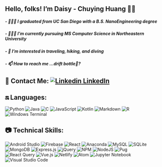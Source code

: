 
## Hello, folks! I’m Daisy - Chuying Huang 👩🏻‍ <img src="https://raw.githubusercontent.com/MartinHeinz/MartinHeinz/master/wave.gif" width="10px">

 
##### - 👩🏻‍🔬 I graduated from UC San Diego with a B.S. NanoEngineering degree
##### - 👩🏻‍💻 I’m currently pursuing MS Computer Science in Northeastern University
##### - 👀 I’m interested in traveling, hiking, and diving
##### - 📫 How to reach me ...drift bottle🍾?

## 📇 Contact Me: [![Linkedin](https://i.stack.imgur.com/gVE0j.png) LinkedIn](https://www.linkedin.com/in/chuying-huang/)&nbsp;

## 🔛 Languages:
![Python](https://img.shields.io/badge/python-3670A0?style=for-the-badge&logo=python&logoColor=ffdd54)
![Java](https://img.shields.io/badge/java-%23ED8B00.svg?style=for-the-badge&logo=java&logoColor=white)
![C](https://img.shields.io/badge/c-%2300599C.svg?style=for-the-badge&logo=c&logoColor=white)
![JavaScript](https://img.shields.io/badge/javascript-%23323330.svg?style=for-the-badge&logo=javascript&logoColor=%23F7DF1E)
![Kotlin](https://img.shields.io/badge/kotlin-%230095D5.svg?style=for-the-badge&logo=kotlin&logoColor=white)
![Markdown](https://img.shields.io/badge/markdown-%23000000.svg?style=for-the-badge&logo=markdown&logoColor=white)
![R](https://img.shields.io/badge/r-%23276DC3.svg?style=for-the-badge&logo=r&logoColor=white)
![Windows Terminal](https://img.shields.io/badge/Windows%20Terminalt-%234D4D4D.svg?style=for-the-badge&logo=windows-terminal&logoColor=white)

## 📷 Technical Skills:
![Android Studio](https://img.shields.io/badge/Android%20Studio-3DDC84.svg?style=for-the-badge&logo=android-studio&logoColor=white)
![Firebase](https://img.shields.io/badge/Firebase-039BE5?style=for-the-badge&logo=Firebase&logoColor=white)
 ![React](https://img.shields.io/badge/react-%2320232a.svg?style=for-the-badge&logo=react&logoColor=%2361DAFB)
![Anaconda](https://img.shields.io/badge/Anaconda-%2344A833.svg?style=for-the-badge&logo=anaconda&logoColor=white)
![MySQL](https://img.shields.io/badge/mysql-%2300f.svg?style=for-the-badge&logo=mysql&logoColor=white)
![SQLite](https://img.shields.io/badge/sqlite-%2307405e.svg?style=for-the-badge&logo=sqlite&logoColor=white)
![MongoDB](https://img.shields.io/badge/MongoDB-%234ea94b.svg?style=for-the-badge&logo=mongodb&logoColor=white)
![Express.js](https://img.shields.io/badge/express.js-%23404d59.svg?style=for-the-badge&logo=express&logoColor=%2361DAFB)
![jQuery](https://img.shields.io/badge/jquery-%230769AD.svg?style=for-the-badge&logo=jquery&logoColor=white)
![NPM](https://img.shields.io/badge/NPM-%23000000.svg?style=for-the-badge&logo=npm&logoColor=white)
![NodeJS](https://img.shields.io/badge/node.js-6DA55F?style=for-the-badge&logo=node.js&logoColor=white)
![Pug](https://img.shields.io/badge/Pug-FFF?style=for-the-badge&logo=pug&logoColor=A86454)
![React Query](https://img.shields.io/badge/-React%20Query-FF4154?style=for-the-badge&logo=react%20query&logoColor=white)
![Vue.js](https://img.shields.io/badge/vuejs-%2335495e.svg?style=for-the-badge&logo=vuedotjs&logoColor=%234FC08D)
![Netlify](https://img.shields.io/badge/netlify-%23000000.svg?style=for-the-badge&logo=netlify&logoColor=#00C7B7)
![Atom](https://img.shields.io/badge/Atom-%2366595C.svg?style=for-the-badge&logo=atom&logoColor=white)
![Jupyter Notebook](https://img.shields.io/badge/jupyter-%23FA0F00.svg?style=for-the-badge&logo=jupyter&logoColor=white)
![Visual Studio Code](https://img.shields.io/badge/Visual%20Studio%20Code-0078d7.svg?style=for-the-badge&logo=visual-studio-code&logoColor=white)
 

<!---
daisychuying/daisychuying is a ✨ special ✨ repository because its `README.md` (this file) appears on your GitHub profile.
You can click the Preview link to take a look at your changes.
--->
